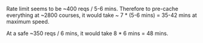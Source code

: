 Rate limit seems to be ~400 reqs / 5-6 mins.
Therefore to pre-cache everything at ~2800 courses, it would take ~ 7 * (5-6 mins) = 35-42 mins at maximum speed.

At a safe ~350 reqs / 6 mins, it would take 8 * 6 mins = 48 mins.
